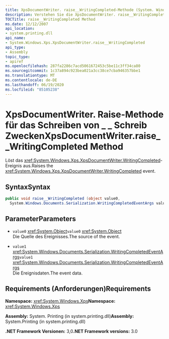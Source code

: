 ```yaml
---
title: XpsDocumentWriter. raise__WritingCompleted-Methode (System. Windows. Xps)
description: Verstehen Sie die XpsDocumentWriter. raise__WritingCompleted-Methode, die das Ereignis "Write-abgeschlossene" für ein XML Paper Specification-Dokument (XPS) in .net auslöst.
TOCTitle: raise__WritingCompleted Method
ms.date: 12/12/2007
api_location:
- system.printing.dll
api_name:
- System.Windows.Xps.XpsDocumentWriter.raise__WritingCompleted
api_type:
- Assembly
topic_type:
- apiref
ms.openlocfilehash: 287fa2286c7acd5061672453c5be11c3ff34ca80
ms.sourcegitcommit: 1c37a894c923bea021a3cc38ce7cba946357bbe1
ms.translationtype: MT
ms.contentlocale: de-DE
ms.lasthandoff: 06/19/2020
ms.locfileid: "85105238"
---
```

# <a name="xpsdocumentwriterraise__writingcompleted-method"></a><span data-ttu-id="18f5e-103">XpsDocumentWriter. Raise-Methode für das Schreiben von \_ \_ Schreib Zwecken</span><span class="sxs-lookup"><span data-stu-id="18f5e-103">XpsDocumentWriter.raise\_\_WritingCompleted Method</span></span>

<span data-ttu-id="18f5e-104">Löst das <xref:System.Windows.Xps.XpsDocumentWriter.WritingCompleted>-Ereignis aus.</span><span class="sxs-lookup"><span data-stu-id="18f5e-104">Raises the <xref:System.Windows.Xps.XpsDocumentWriter.WritingCompleted> event.</span></span>

## <a name="syntax"></a><span data-ttu-id="18f5e-105">Syntax</span><span class="sxs-lookup"><span data-stu-id="18f5e-105">Syntax</span></span>

```csharp
public void raise__WritingCompleted (object value0,
  System.Windows.Documents.Serialization.WritingCompletedEventArgs value1);
```

## <a name="parameters"></a><span data-ttu-id="18f5e-106">Parameter</span><span class="sxs-lookup"><span data-stu-id="18f5e-106">Parameters</span></span>

- <span data-ttu-id="18f5e-107">`value0` <xref:System.Object></span><span class="sxs-lookup"><span data-stu-id="18f5e-107">`value0` <xref:System.Object></span></span>  
  <span data-ttu-id="18f5e-108">Die Quelle des Ereignisses.</span><span class="sxs-lookup"><span data-stu-id="18f5e-108">The source of the event.</span></span>

- <span data-ttu-id="18f5e-109">`value1`  <xref:System.Windows.Documents.Serialization.WritingCompletedEventArgs></span><span class="sxs-lookup"><span data-stu-id="18f5e-109">`value1`  <xref:System.Windows.Documents.Serialization.WritingCompletedEventArgs></span></span>  
  <span data-ttu-id="18f5e-110">Die Ereignisdaten.</span><span class="sxs-lookup"><span data-stu-id="18f5e-110">The event data.</span></span>

## <a name="requirements"></a><span data-ttu-id="18f5e-111">Requirements (Anforderungen)</span><span class="sxs-lookup"><span data-stu-id="18f5e-111">Requirements</span></span>

<span data-ttu-id="18f5e-112">**Namespace:** <xref:System.Windows.Xps></span><span class="sxs-lookup"><span data-stu-id="18f5e-112">**Namespace:** <xref:System.Windows.Xps></span></span>

<span data-ttu-id="18f5e-113">**Assembly:** System. Printing (in system.printing.dll)</span><span class="sxs-lookup"><span data-stu-id="18f5e-113">**Assembly:** System.Printing (in system.printing.dll)</span></span>

<span data-ttu-id="18f5e-114">**.NET Framework Versionen:** 3,0</span><span class="sxs-lookup"><span data-stu-id="18f5e-114">**.NET Framework versions:** 3.0</span></span>
